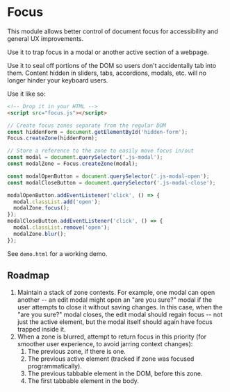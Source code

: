 # Focus

This module allows better control of document focus for accessibility and general UX improvements.

Use it to trap focus in a modal or another active section of a webpage.

Use it to seal off portions of the DOM so users don't accidentally tab into them. Content hidden in sliders, tabs, accordions, modals, etc. will no longer hinder your keyboard users.

Use it like so:

```html
<!-- Drop it in your HTML -->
<script src="focus.js"></script>
```

```js
// Create focus zones separate from the regular DOM
const hiddenForm = document.getElementById('hidden-form');
Focus.createZone(hiddenForm);

// Store a reference to the zone to easily move focus in/out
const modal = document.querySelector('.js-modal');
const modalZone = Focus.createZone(modal);

const modalOpenButton = document.querySelector('.js-modal-open');
const modalCloseButton = document.querySelector('.js-modal-close');

modalOpenButton.addEventListener('click', () => {
  modal.classList.add('open');
  modalZone.focus();
});
modalCloseButton.addEventListener('click', () => {
  modal.classList.remove('open');
  modalZone.blur();
});
```

See `demo.html` for a working demo.

## Roadmap

1. Maintain a stack of zone contexts. For example, one modal can open another -- an edit modal might open an "are you sure?" modal if the user attempts to close it without saving changes. In this case, when the "are you sure?" modal closes, the edit modal should regain focus -- not just the active element, but the modal itself should again have focus trapped inside it.
1. When a zone is blurred, attempt to return focus in this priority (for smoother user experience, to avoid jarring context changes):
    1. The previous zone, if there is one.
    1. The previous active element (tracked if zone was focused programmatically).
    1. The previous tabbable element in the DOM, before this zone.
    1. The first tabbable element in the body.
